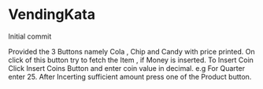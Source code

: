 # VendingKata
Initial commit

Provided the 3 Buttons namely Cola , Chip and Candy with price printed. On click of this button try to fetch the Item , if Money is inserted. To Insert Coin Click Insert Coins Button and enter coin value in decimal. e.g For Quarter enter 25. After Incerting sufficient amount press one of the Product button.

